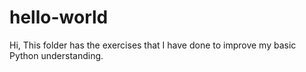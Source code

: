 # hello-world
Hi,
This folder has the exercises that I have done to improve my basic Python understanding.



